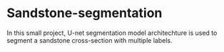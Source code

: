 # Sandstone-segmentation


In this small project, U-net segmentation model architechture is used to segment a sandstone cross-section with multiple labels.
